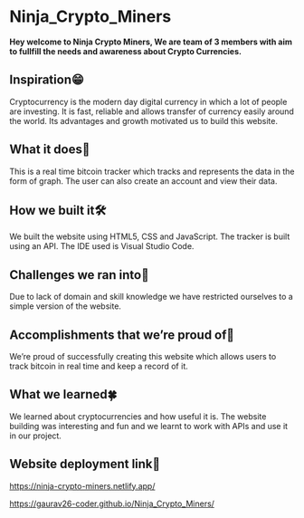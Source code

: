 # Ninja_Crypto_Miners
**Hey welcome to Ninja Crypto Miners, We are team of 3 members with aim to fullfill the needs and awareness about Crypto Currencies.**
## Inspiration😁
Cryptocurrency is the modern day digital currency in which a lot of people are investing. It is fast, reliable and allows transfer of currency easily around the world. Its advantages and growth motivated us to build this website. 

## What it does🥰
This is a real time bitcoin tracker which tracks and represents the data in the form of graph. The user can also create an account and view their data. 

## How we built it🛠
We built the website using HTML5, CSS and JavaScript. The tracker is built using an API. The IDE used is Visual Studio Code. 

## Challenges we ran into🙊
Due to lack of domain and skill knowledge we have restricted  ourselves to a simple version of the website. 

## Accomplishments that we’re proud of🦚
We’re proud of successfully creating this website which allows users to track bitcoin in real time and keep a record of it. 

## What we learned🍀
We learned about cryptocurrencies and how useful it is. The website building was interesting and fun and we learnt to work with APIs and use it in our project. 

## Website deployment link🔗
https://ninja-crypto-miners.netlify.app/

https://gaurav26-coder.github.io/Ninja_Crypto_Miners/
